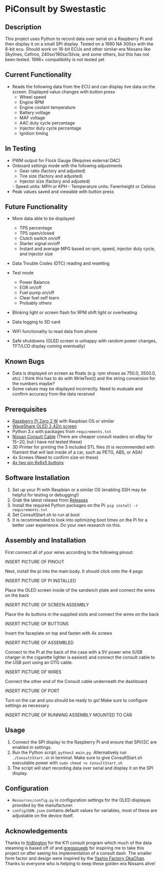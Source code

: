 # PiConsult by Swestastic

## Description

This project uses Python to record data over serial on a Raspberry Pi and then display it on a small SPI display. Tested on a 1990 NA 300zx with the 8-bit ecu. Should work on 16-bit ECUs and other similar-era Nissans like Skylines, Cefiros, 240sx/180sx/Silvia, and some others, but this has not been tested. 1996+ compatibility is not tested yet

## Current Functionality

- Reads the following data from the ECU and can display live data on the screen. Displayed value changes with button press
  - Wheel speed
  - Engine RPM
  - Engine coolant temperature
  - Battery voltage
  - MAF voltage
  - AAC duty cycle percentage
  - Injector duty cycle percentage
  - Ignition timing

## In Testing

- PWM output for Flock Gauge (Requires external DAC)
- Onboard settings mode with the following adjustments
  - Gear ratio (factory and adjusted)
  - Tire size (factory and adjusted)
  - Injector size (factory and adjusted)
  <!-- Idk how injector duty cycle behaves with a chipped ECU, which you would need if you're running different injector sizes --!>
  - Speed units: MPH or KPH
  - Temperature units: Farenheight or Celsius
- Peak values saved and viewable with button press

## Future Functionality

- More data able to be displayed
  - TPS percentage
  - TPS open/closed
  - Clutch switch on/off
  - Starter signal on/off
  - Instant and average MPG based on rpm, speed, injector duty cycle, and injector size
- Data Trouble Codes (DTC) reading and resetting
- Test mode
  - Power Balance
  - EGR on/off
  - Fuel pump on/off
  - Clear fuel self learn
  - Probably others
- Blinking light or screen flash for RPM shift light or overheating
- Data logging to SD card
- WiFi functionality to read data from phone

- Safe shutdowns (OLED screen is unhappy with random power changes, TFT/LCD display coming eventually)

## Known Bugs

- Data is displayed on screen as floats (e.g. rpm shows as 750.0, 3500.0, etc). I think this has to do with WriteText() and the string conversion for the numbers maybe?
- Some values may be displayed incorrectly. Need to evaluate and confirm accuracy from the data received

## Prerequisites

- [Raspberry Pi Zero 2 W](https://www.raspberrypi.com/products/raspberry-pi-zero-2-w/) with Raspbian OS or similar
- [WaveShare OLED 2.42in screen](https://www.waveshare.com/wiki/2.42inch_OLED_Module)
- Python 3.x with packages from `requirements.txt`
- [Nissan Consult Cable](https://conceptzperformance.com/plms-developments-plms-nissan-consult-interface-usb-cable-nistune-datscan-etc-1005_p_5664.php) (There are cheaper consult readers on eBay for $15-$20, but I have not tested these)
- 3D Printer for printing the 3 included STL files (it is recommended with filament that will last inside of a car, such as PETG, ABS, or ASA)
- 4x Screws (Need to confirm size on these)
- [4x two pin 6x6x5 buttons](https://www.amazon.com/dp/B07X8T9D2Q)

## Software Installation

1. Set up your Pi with Raspbian or a similar OS (enabling SSH may be helpful for testing or debugging!)
1. Grab the latest release from [Releases](github.com/swestastic/PiConsult/releases)
2. Install the required Python packages on the Pi: `pip install -r requirements.txt`
3. Set ConsultStart.sh to run at boot
4. It is recommended to look into optimizing boot times on the Pi for a better user experience. Do your own research on this.

## Assembly and Installation

First connect all of your wires according to the following pinout:

INSERT PICTURE OF PINOUT

Next, install the pi into the main body. It should click onto the 4 pegs

INSERT PICTURE OF PI INSTALLED

Place the OLED screen inside of the sandwich plate and connect the wires on the back

INSERT PICTURE OF SCREEN ASSEMBLY

Place the 4x buttons in the supplied slots and connect the wires on the back

INSERT PICTURE OF BUTTONS

Insert the faceplate on top and fasten with 4x screws

INSERT PICTURE OF ASSEMBLED

Connect to the Pi at the back of the case with a 5V power wire (USB charger in the cigarette lighter is easiest) and connect the consult cable to the USB port using an OTG cable.

INSERT PICTURE OF WIRES

Connect the other end of the Consult cable underneath the dashboard

INSERT PICTURE OF PORT

Turn on the car and you should be ready to go! Make sure to configure settings as necessary

INSERT PICTURE OF RUNNING ASSEMBLY MOUNTED TO CAR

## Usage

1. Connect the SPI display to the Raspberry Pi and ensure that SPI/I2C are enabled in settings.
2. Run the Python script: `python3 main.py`. Alternatively run `./ConsultStart.sh` in terminal. Make sure to give ConsultStart.sh executable power with `sudo chmod +x ConsultStart.sh`
3. The script will start recording data over serial and display it on the SPI display.

## Configuration

- `Resources/config.py` is configuration settings for the OLED displayas provided by the manufacturer.
- `configJSON.json` contains default values for variables, most of these are adjustable on the device itself.

## Acknowledgements

Thanks to [fridlington](https://github.com/fridlington) for the K11 consult program which much of the data steaming is based off of and [gregsqueeb](https://github.com/gregsqueeb) for inspiring me to take this project on after seeing his implementation of a consult dash. The smaller form factor and design were inspired by the [Yashio Factory OkaChan](https://yashiofactory.co.jp/en/product/okachan-water-temp-3/). Thanks to everyone who is helping to keep these golden era Nissans alive!
